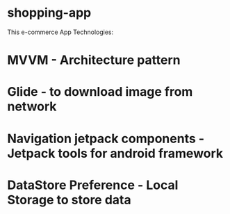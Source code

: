 # shopping-app
 This e-commerce App
Technologies:
#
# MVVM - Architecture pattern
# Glide - to download image from network
# Navigation jetpack components - Jetpack tools for android framework
# DataStore Preference - Local Storage to store data

